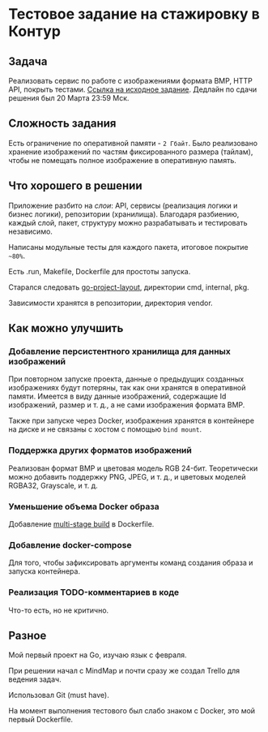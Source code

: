 # Тестовое задание на стажировку в Контур

## Задача

Реализовать сервис по работе с изображениями формата BMP, HTTP API, покрыть тестами. [Ссылка на исходное задание](README_task.md). Дедлайн по сдачи решения был 20 Марта 23:59 Мск. 

## Сложность задания

Есть ограничение по оперативной памяти - `2 Гбайт`. Было реализовано хранение изображений по частям фиксированного размера (тайлам), чтобы не помещать полное изображение в оперативную память.

## Что хорошего в решении

Приложение разбито на *слои*: API, сервисы (реализация логики и бизнес логики), репозитории (хранилища). Благодаря разбиению, каждый слой, пакет, структуру можно разрабатывать и тестировать независимо.

Написаны модульные тесты для каждого пакета, итоговое покрытие `~80%`.

Есть .run, Makefile, Dockerfile для простоты запуска.

Старался следовать [go-project-layout](https://github.com/golang-standards/project-layout), директории cmd, internal, pkg.

Зависимости хранятся в репозитории, директория vendor.

## Как можно улучшить

### Добавление персистентного хранилища для данных изображений

При повторном запуске проекта, данные о предыдущих созданных изображениях будут потеряны, так как они хранятся в оперативной памяти. Имеется в виду данные изображений, содержащие Id изображений, размер и т. д., а не сами изображения формата BMP.

Также при запуске через Docker, изображения хранятся в контейнере на диске и не связаны с хостом с помощью `bind mount`.

### Поддержка других форматов изображений

Реализован формат BMP и цветовая модель RGB 24-бит. Теоретически можно добавить поддержку PNG, JPEG, и т. д., и цветовых моделей RGBA32, Grayscale, и т. д.

### Уменьшение объема Docker образа

Добавление [multi-stage build](https://docs.docker.com/develop/develop-images/multistage-build/) в Dockerfile.

### Добавление docker-compose

Для того, чтобы зафиксировать аргументы команд создания образа и запуска контейнера.

### Реализация TODO-комментариев в коде

Что-то есть, но не критично.

## Разное

Мой первый проект на Go, изучаю язык с февраля.

При решении начал с MindMap и почти сразу же создал Trello для ведения задач. 

Использовал Git (must have). 

На момент выполнения тестового был слабо знаком с Docker, это мой первый Dockerfile.
